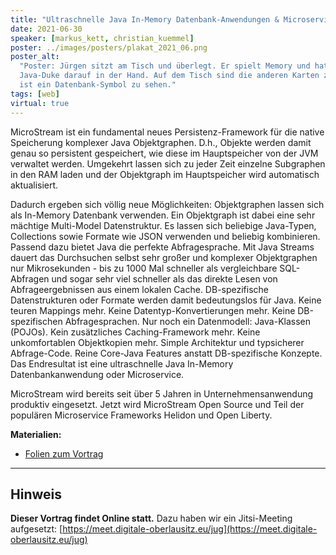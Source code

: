 ```yaml
---
title: "Ultraschnelle Java In-Memory Datenbank-Anwendungen & Microservices mit MicroStream"
date: 2021-06-30
speaker: [markus_kett, christian_kuemmel]
poster: ../images/posters/plakat_2021_06.png
poster_alt:
  "Poster: Jürgen sitzt am Tisch und überlegt. Er spielt Memory und hat gerade eine aufgedeckte Memory-Karte mit dem
  Java-Duke darauf in der Hand. Auf dem Tisch sind die anderen Karten zugedeckt, bis auf eine offene Karte. Auf dieser
  ist ein Datenbank-Symbol zu sehen."
tags: [web]
virtual: true
---
```


MicroStream ist ein fundamental neues Persistenz-Framework für die native Speicherung komplexer Java Objektgraphen.
D.h., Objekte werden damit genau so persistent gespeichert, wie diese im Hauptspeicher von der JVM verwaltet werden.
Umgekehrt lassen sich zu jeder Zeit einzelne Subgraphen in den RAM laden und der Objektgraph im Hauptspeicher wird
automatisch aktualisiert.

Dadurch ergeben sich völlig neue Möglichkeiten: Objektgraphen lassen sich als In-Memory Datenbank verwenden. Ein
Objektgraph ist dabei eine sehr mächtige Multi-Model Datenstruktur. Es lassen sich beliebige Java-Typen, Collections
sowie Formate wie JSON verwenden und beliebig kombinieren. Passend dazu bietet Java die perfekte Abfragesprache. Mit
Java Streams dauert das Durchsuchen selbst sehr großer und komplexer Objektgraphen nur Mikrosekunden - bis zu 1000 Mal
schneller als vergleichbare SQL-Abfragen und sogar sehr viel schneller als das direkte Lesen von Abfrageergebnissen aus
einem lokalen Cache. DB-spezifische Datenstrukturen oder Formate werden damit bedeutungslos für Java. Keine teuren
Mappings mehr. Keine Datentyp-Konvertierungen mehr. Keine DB-spezifischen Abfragesprachen. Nur noch ein Datenmodell:
Java-Klassen (POJOs). Kein zusätzliches Caching-Framework mehr. Keine unkomfortablen Objektkopien mehr. Simple
Architektur und typsicherer Abfrage-Code. Reine Core-Java Features anstatt DB-spezifische Konzepte. Das Endresultat ist
eine ultraschnelle Java In-Memory Datenbankanwendung oder Microservice.

MicroStream wird bereits seit über 5 Jahren in Unternehmensanwendung produktiv eingesetzt. Jetzt wird MicroStream Open
Source und Teil der populären Microservice Frameworks Helidon und Open Liberty.

**Materialien:**

- [Folien zum Vortrag](/downloads/Java-In-Memory-DB-Applications-with-MicroStream-JUG-Goerlitz_PDF.pdf)

---

## Hinweis

**Dieser Vortrag findet Online statt.** Dazu haben wir ein Jitsi-Meeting aufgesetzt:
[https://meet.digitale-oberlausitz.eu/jug](https://meet.digitale-oberlausitz.eu/jug)
